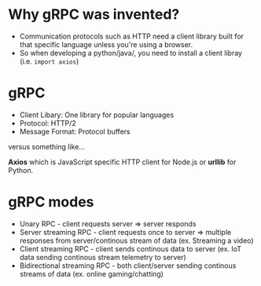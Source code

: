 # Why gRPC was invented?
* Communication protocols such as HTTP need a client library built for that specific language unless you're using a browser.
* So when developing a python/java/<insert-language-here>, you need to install a client libray (i.e. `import axios`)

# gRPC
* Client Libary: One library for popular languages
* Protocol: HTTP/2
* Message Format: Protocol buffers

versus something like...

__Axios__ which is JavaScript specific HTTP client for Node.js or __urllib__ for Python.

# gRPC modes
* Unary RPC - client requests server => server responds
* Server streaming RPC - client requests once to server => multiple responses from server/continous stream of data (ex. Streaming a video)
* Client streaming RPC -  client sends continous data to server (ex. IoT data sending continous stream telemetry to server)
* Bidirectional streaming RPC - both client/server sending continous streams of data (ex. online gaming/chatting)
